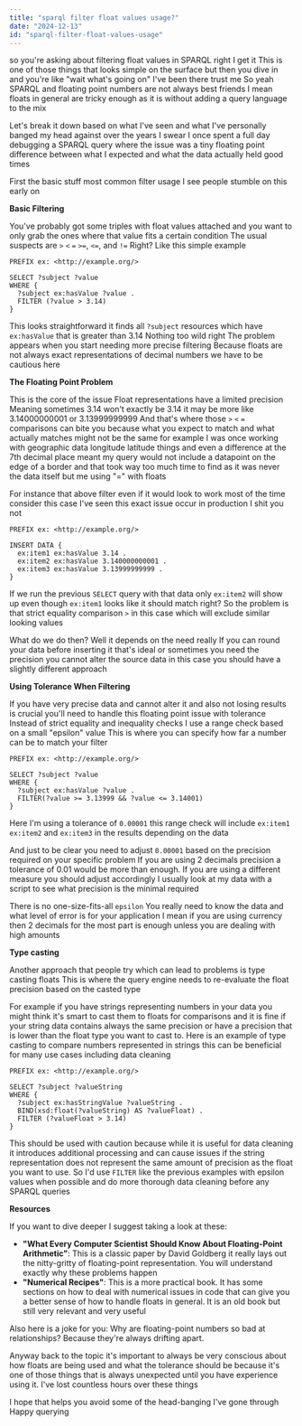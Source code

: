 ```yaml
---
title: "sparql filter float values usage?"
date: "2024-12-13"
id: "sparql-filter-float-values-usage"
---
```


 so you're asking about filtering float values in SPARQL right I get it This is one of those things that looks simple on the surface but then you dive in and you're like "wait what's going on" I've been there trust me So yeah SPARQL and floating point numbers are not always best friends I mean floats in general are tricky enough as it is without adding a query language to the mix

Let's break it down based on what I've seen and what I've personally banged my head against over the years I swear I once spent a full day debugging a SPARQL query where the issue was a tiny floating point difference between what I expected and what the data actually held good times

First the basic stuff most common filter usage I see people stumble on this early on

**Basic Filtering**

You've probably got some triples with float values attached and you want to only grab the ones where that value fits a certain condition The usual suspects are `>` `<` `=` `>=`, `<=`, and `!=` Right? Like this simple example

```sparql
PREFIX ex: <http://example.org/>

SELECT ?subject ?value
WHERE {
  ?subject ex:hasValue ?value .
  FILTER (?value > 3.14)
}
```

This looks straightforward it finds all `?subject` resources which have `ex:hasValue` that is greater than 3.14 Nothing too wild right The problem appears when you start needing more precise filtering Because floats are not always exact representations of decimal numbers we have to be cautious here

**The Floating Point Problem**

This is the core of the issue Float representations have a limited precision Meaning sometimes 3.14 won't exactly be 3.14 it may be more like 3.14000000001 or 3.13999999999 And that's where those `>` `<` `=` comparisons can bite you because what you expect to match and what actually matches might not be the same for example I was once working with geographic data longitude latitude things and even a difference at the 7th decimal place meant my query would not include a datapoint on the edge of a border and that took way too much time to find as it was never the data itself but me using "=" with floats

For instance that above filter even if it would look to work most of the time consider this case I've seen this exact issue occur in production I shit you not

```sparql
PREFIX ex: <http://example.org/>

INSERT DATA {
  ex:item1 ex:hasValue 3.14 .
  ex:item2 ex:hasValue 3.140000000001 .
  ex:item3 ex:hasValue 3.13999999999 .
}
```

If we run the previous `SELECT` query with that data only `ex:item2` will show up even though `ex:item1` looks like it should match right? So the problem is that strict equality comparison `>` in this case which will exclude similar looking values

What do we do then? Well it depends on the need really If you can round your data before inserting it that's ideal or sometimes you need the precision you cannot alter the source data in this case you should have a slightly different approach

**Using Tolerance When Filtering**

If you have very precise data and cannot alter it and also not losing results is crucial you'll need to handle this floating point issue with tolerance Instead of strict equality and inequality checks I use a range check based on a small "epsilon" value This is where you can specify how far a number can be to match your filter

```sparql
PREFIX ex: <http://example.org/>

SELECT ?subject ?value
WHERE {
  ?subject ex:hasValue ?value .
  FILTER(?value >= 3.13999 && ?value <= 3.14001)
}
```

Here I'm using a tolerance of `0.00001` this range check will include `ex:item1` `ex:item2` and `ex:item3` in the results depending on the data

And just to be clear you need to adjust `0.00001` based on the precision required on your specific problem If you are using 2 decimals precision a tolerance of 0.01 would be more than enough. If you are using a different measure you should adjust accordingly I usually look at my data with a script to see what precision is the minimal required

There is no one-size-fits-all `epsilon` You really need to know the data and what level of error is  for your application I mean if you are using currency then 2 decimals for the most part is enough unless you are dealing with high amounts

**Type casting**

Another approach that people try which can lead to problems is type casting floats This is where the query engine needs to re-evaluate the float precision based on the casted type

For example if you have strings representing numbers in your data you might think it's smart to cast them to floats for comparisons and it is fine if your string data contains always the same precision or have a precision that is lower than the float type you want to cast to. Here is an example of type casting to compare numbers represented in strings this can be beneficial for many use cases including data cleaning

```sparql
PREFIX ex: <http://example.org/>

SELECT ?subject ?valueString
WHERE {
  ?subject ex:hasStringValue ?valueString .
  BIND(xsd:float(?valueString) AS ?valueFloat) .
  FILTER (?valueFloat > 3.14)
}

```

This should be used with caution because while it is useful for data cleaning it introduces additional processing and can cause issues if the string representation does not represent the same amount of precision as the float you want to use. So I'd use `FILTER` like the previous examples with epsilon values when possible and do more thorough data cleaning before any SPARQL queries

**Resources**

If you want to dive deeper I suggest taking a look at these:

*   **"What Every Computer Scientist Should Know About Floating-Point Arithmetic"**: This is a classic paper by David Goldberg it really lays out the nitty-gritty of floating-point representation. You will understand exactly why these problems happen
*   **"Numerical Recipes"**: This is a more practical book. It has some sections on how to deal with numerical issues in code that can give you a better sense of how to handle floats in general. It is an old book but still very relevant and very useful

Also here is a joke for you:
Why are floating-point numbers so bad at relationships? Because they're always drifting apart.

Anyway back to the topic it's important to always be very conscious about how floats are being used and what the tolerance should be because it's one of those things that is always unexpected until you have experience using it. I've lost countless hours over these things

I hope that helps you avoid some of the head-banging I've gone through Happy querying
